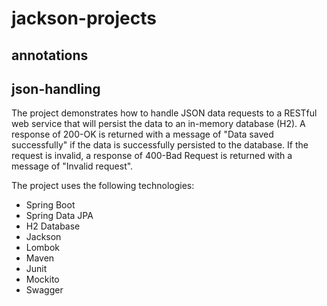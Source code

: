 # jackson-projects

## annotations


## json-handling

The project demonstrates how to handle JSON data requests to a RESTful web service that will persist the data to an in-memory database (H2).
A response of 200-OK is returned with a message of "Data saved successfully" if the data is successfully persisted to the database.
If the request is invalid, a response of 400-Bad Request is returned with a message of "Invalid request".

The project uses the following technologies:
- Spring Boot
- Spring Data JPA
- H2 Database
- Jackson
- Lombok
- Maven
- Junit
- Mockito
- Swagger
